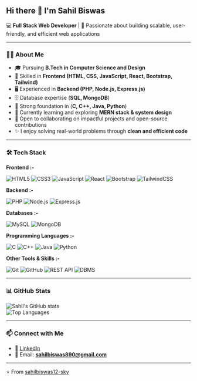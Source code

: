## Hi there 👋 I'm Sahil Biswas  

💻 **Full Stack Web Developer** | 🚀 Passionate about building scalable, user-friendly, and efficient web applications  

---

### 👨‍💻 About Me  
- 🎓 Pursuing **B.Tech in Computer Science and Design**  
- 💼 Skilled in **Frontend (HTML, CSS, JavaScript, React, Bootstrap, Tailwind)**  
- 🖥️ Experienced in **Backend (PHP, Node.js, Express.js)**  
- 🗄️ Database expertise (**SQL, MongoDB**)  
- 🔧 Strong foundation in (**C, C++, Java, Python**)  
- 🌱 Currently learning and exploring **MERN stack & system design**  
- 🤝 Open to collaborating on impactful projects and open-source contributions  
- ✨ I enjoy solving real-world problems through **clean and efficient code**  

---

### 🛠️ Tech Stack  

**Frontend :-**

![HTML5](https://img.shields.io/badge/-HTML5-E34F26?style=flat-square&logo=html5&logoColor=white)
![CSS3](https://img.shields.io/badge/-CSS3-1572B6?style=flat-square&logo=css3&logoColor=white)
![JavaScript](https://img.shields.io/badge/-JavaScript-F7DF1E?style=flat-square&logo=javascript&logoColor=black)
![React](https://img.shields.io/badge/-React-20232A?style=flat-square&logo=react&logoColor=61DAFB)
![Bootstrap](https://img.shields.io/badge/-Bootstrap-563D7C?style=flat-square&logo=bootstrap&logoColor=white)
![TailwindCSS](https://img.shields.io/badge/-TailwindCSS-38B2AC?style=flat-square&logo=tailwind-css&logoColor=white)

**Backend :-**

![PHP](https://img.shields.io/badge/-PHP-777BB4?style=flat-square&logo=php&logoColor=white)
![Node.js](https://img.shields.io/badge/-Node.js-339933?style=flat-square&logo=node.js&logoColor=white)
![Express.js](https://img.shields.io/badge/-Express.js-000000?style=flat-square&logo=express&logoColor=white)

**Databases :-** 

![MySQL](https://img.shields.io/badge/-MySQL-005C84?style=flat-square&logo=mysql&logoColor=white)
![MongoDB](https://img.shields.io/badge/-MongoDB-4EA94B?style=flat-square&logo=mongodb&logoColor=white)

**Programming Languages :-** 

![C](https://img.shields.io/badge/-C-00599C?style=flat-square&logo=c&logoColor=white)
![C++](https://img.shields.io/badge/-C++-00599C?style=flat-square&logo=c%2B%2B&logoColor=white)
![Java](https://img.shields.io/badge/-Java-ED8B00?style=flat-square&logo=openjdk&logoColor=white)
![Python](https://img.shields.io/badge/-Python-3776AB?style=flat-square&logo=python&logoColor=white)

**Other Tools & Skills :-** 

![Git](https://img.shields.io/badge/-Git-F05032?style=flat-square&logo=git&logoColor=white)
![GitHub](https://img.shields.io/badge/-GitHub-181717?style=flat-square&logo=github&logoColor=white)
![REST API](https://img.shields.io/badge/-REST-02569B?style=flat-square&logo=rest&logoColor=white)
![DBMS](https://img.shields.io/badge/-DBMS-4479A1?style=flat-square&logo=database&logoColor=white)
 
  ---

### 📊 GitHub Stats  

![Sahil's GitHub stats](https://github-readme-stats.vercel.app/api?username=sahilbiswas12-sky&show_icons=true&theme=radical)  
![Top Languages](https://github-readme-stats.vercel.app/api/top-langs/?username=sahilbiswas12-sky&layout=compact&theme=radical)  

---

### 📫 Connect with Me  
- 💼 [LinkedIn](https://www.linkedin.com/in/sahil-biswas-827337287)  
- 📧 Email: **sahilbiswas890@gmail.com**  

---

⭐️ From [sahilbiswas12-sky](https://github.com/sahilbiswas12-sky)
